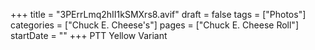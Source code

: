 +++
title = "3PErrLmq2hII1kSMXrs8.avif"
draft = false
tags = ["Photos"]
categories = ["Chuck E. Cheese's"]
pages = ["Chuck E. Cheese Roll"]
startDate = ""
+++
PTT Yellow Variant
